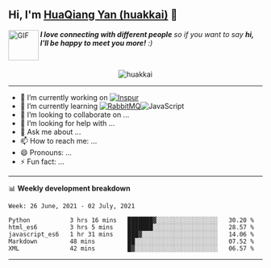 ## Hi, I'm <a href="https://github.com/huakkai" target="_blank">HuaQiang Yan (huakkai)</a> 👋

<img align="left" alt="GIF" src="https://media.giphy.com/media/LnQjpWaON8nhr21vNW/giphy.gif" width="60" title="Say HI"> <em><b>I love connecting with different people</b> so if you want to say <b>hi, I'll be happy to meet you more!</b> :)</em>

<!--
**huakkai/huakkai** is a ✨ _special_ ✨ repository because its `README.md` (this file) appears on your GitHub profile.

Here are some ideas to get you started:
-->

<br>

<p align="center">
    <img src="https://github-readme-stats.vercel.app/api?username=huakkai&show_icons=true&theme=radical" alt="huakkai" />
</p>

-------

- 🔭 I’m currently working on <a href="https://www.inspur.com"><img alt="Inspur" src="https://img.shields.io/badge/-Inspur-brightgreen" /></a>
- 🌱 I’m currently learning <a href="https://www.rabbitmq.com/"><img alt="RabbitMQ" src="https://img.shields.io/badge/-RabbitMQ-green" /></a><img alt="JavaScript" src="https://img.shields.io/badge/-JavaScript-ff69b4" />
- 👯 I’m looking to collaborate on ...
- 🤔 I’m looking for help with ...
- 💬 Ask me about ...
- 📫 How to reach me: ...
- 😄 Pronouns: ...
- ⚡ Fun fact: ...

-------

📊 **Weekly development breakdown**
<!--START_SECTION:waka-->
```text
Week: 26 June, 2021 - 02 July, 2021

Python           3 hrs 16 mins   ███████▓░░░░░░░░░░░░░░░░░   30.20 % 
html_es6         3 hrs 5 mins    ███████░░░░░░░░░░░░░░░░░░   28.57 % 
javascript_es6   1 hr 31 mins    ███▓░░░░░░░░░░░░░░░░░░░░░   14.06 % 
Markdown         48 mins         ██░░░░░░░░░░░░░░░░░░░░░░░   07.52 % 
XML              42 mins         █▓░░░░░░░░░░░░░░░░░░░░░░░   06.57 % 
```
<!--END_SECTION:waka-->

-------
